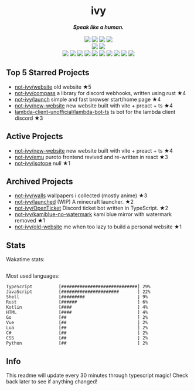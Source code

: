 <!-- deno-fmt-ignore-file -->
<h1 align="center">ivy</h1>
<div align="center">
  <b><i>Speak like a human.</i></b>
  <br />
  <br />
  <img src="https://img.shields.io/badge/-Vim-%23ffcee0?logo=Vim&labelColor=4c566a" />
  <img src="https://img.shields.io/badge/-CLion-%23f4d3d5?logo=CLion&labelColor=4c566a" />
  <img src="https://img.shields.io/badge/-IntellJ IDEA-%23ffb4ed?logo=IntelliJIDEA&labelColor=4c566a" />
  <img src="https://img.shields.io/badge/-Visual Studio Code-%23ffbeef?logo=VisualStudioCode&labelColor=4c566a" />
  <br />
  <img src="https://img.shields.io/badge/-macOS-%23e9d3d0?logo=macOS&labelColor=4c566a" />
  <img src="https://img.shields.io/badge/-Linux-%23ffaaea?logo=Linux&labelColor=4c566a" />
  <br />
<img src="https://img.shields.io/badge/-JavaScript-ece4db" />
<img src="https://img.shields.io/badge/-Rust-e8e8e4" />
<img src="https://img.shields.io/badge/-TypeScript-d8e2dc" />
<img src="https://img.shields.io/badge/-other-fcd5ce" />
<img src="https://img.shields.io/badge/-Go-fec89a" />
<img src="https://img.shields.io/badge/-Shell-ffe5d9" />
<img src="https://img.shields.io/badge/-Kotlin-ffd7ba" />
<img src="https://img.shields.io/badge/-Vue-f8edeb" />
<img src="https://img.shields.io/badge/-HTML-fec5bb" />
<img src="https://img.shields.io/badge/-Lua-fae1dd" />
  <br />
</div>

## Top 5 Starred Projects

- [not-ivy/website](https://github.com/not-ivy/website) old website ★5
- [not-ivy/compass](https://github.com/not-ivy/compass) a library for discord webhooks, written using rust ★4
- [not-ivy/launch](https://github.com/not-ivy/launch) simple and fast browser start/home page ★4
- [not-ivy/new-website](https://github.com/not-ivy/new-website) new website built with vite + preact + ts ★4
- [lambda-client-unofficial/lambda-bot-ts](https://github.com/lambda-client-unofficial/lambda-bot-ts) ts bot for the lambda client discord ★3

## Active Projects

- [not-ivy/new-website](https://github.com/not-ivy/new-website) new website built with vite + preact + ts ★4
- [not-ivy/emu](https://github.com/not-ivy/emu) puroto frontend revived and re-written in react ★3
- [not-ivy/isotope](https://github.com/not-ivy/isotope) null ★1

## Archived Projects

- [not-ivy/walls](https://github.com/not-ivy/walls) wallpapers i collected (mostly anime) ★3
- [not-ivy/launched](https://github.com/not-ivy/launched) (WIP) A minecraft launcher. ★2
- [not-ivy/OpenTicket](https://github.com/not-ivy/OpenTicket) Discord ticket bot written in TypeScript. ★2
- [not-ivy/kamiblue-no-watermark](https://github.com/not-ivy/kamiblue-no-watermark) kami blue mirror with watermark removed ★1
- [not-ivy/old-website](https://github.com/not-ivy/old-website) me when too lazy to build a personal website ★1

## Stats

Wakatime stats:
```

```

Most used languages:
```
TypeScript          [#############################] 29%
JavaScript          [######################       ] 22%
Shell               [#########                    ] 9%
Rust                [######                       ] 6%
Kotlin              [####                         ] 4%
HTML                [####                         ] 4%
Go                  [##                           ] 2%
Vue                 [##                           ] 2%
Lua                 [##                           ] 2%
C#                  [##                           ] 2%
CSS                 [##                           ] 2%
Python              [##                           ] 2%
```

## Info

This readme will update every 30 minutes through typescript magic! Check back later to see if anything changed!
